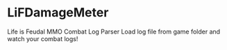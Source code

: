 # LiFDamageMeter
 Life is Feudal MMO Combat Log Parser
Load log file from game folder and watch your combat logs!
